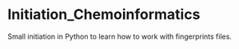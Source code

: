 # Initiation_Chemoinformatics
Small initiation in Python to learn how to work with fingerprints files.
